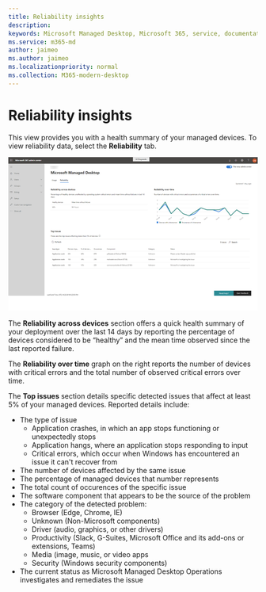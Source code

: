 ```yaml
---
title: Reliability insights
description:  
keywords: Microsoft Managed Desktop, Microsoft 365, service, documentation
ms.service: m365-md
author: jaimeo
ms.author: jaimeo
ms.localizationpriority: normal
ms.collection: M365-modern-desktop
---
```


# Reliability insights

This view provides you with a health summary of your managed devices. To view reliability data, select the **Reliability** tab.


![Reliability pane: reliability across devices in upper left, reliability over time graph in upper right, top issues table across the bottom. Help and feedback buttons in lower right.](../../media/insights_reliability.png)

The **Reliability across devices** section offers a quick health summary of your deployment over the last 14 days by reporting the percentage of devices considered to be “healthy” and the mean time observed since the last reported failure. 

 
The **Reliability over time** graph on the right reports the number of devices with critical errors and the total number of observed critical errors over time.

The **Top issues** section details specific detected issues that affect at least 5% of your managed devices. Reported details include:

- The type of issue
    - Application crashes, in which an app stops functioning or unexpectedly stops
    - Application hangs, where an application stops responding to input
    - Critical errors, which occur when Windows has encountered an issue it can't recover from
- The number of devices affected by the same issue
- The percentage of managed devices that number represents
- The total count of occurences of the specific issue
- The software component that appears to be the source of the problem
- The category of the detected problem:
    - Browser (Edge, Chrome, IE)
    - Unknown (Non-Microsoft components)
    - Driver (audio, graphics, or other drivers)
    - Productivity (Slack, G-Suites, Microsoft Office and its add-ons or extensions, Teams)
    - Media (image, music, or video apps
    - Security (Windows security components)
- The current status as Microsoft Managed Desktop Operations investigates and remediates the issue

